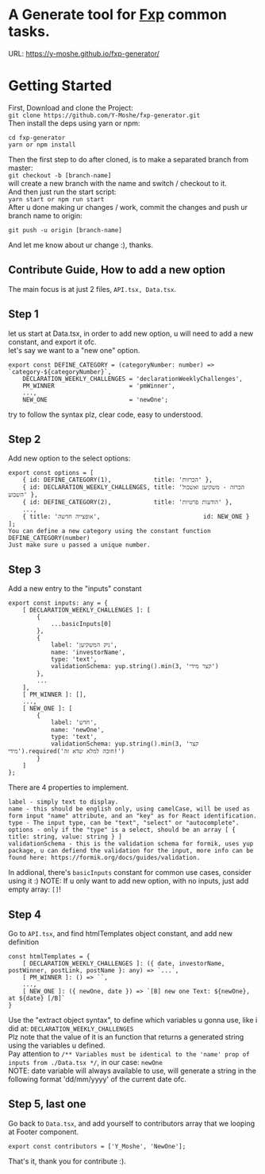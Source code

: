 # A Generate tool for [Fxp](https://www.fxp.co.il) common tasks.
URL: https://y-moshe.github.io/fxp-generator/

# Getting Started
First, Download and clone the Project:  
```git clone https://github.com/Y-Moshe/fxp-generator.git```  
Then install the deps using yarn or npm:  
```
cd fxp-generator
yarn or npm install
```
Then the first step to do after cloned, is to make a separated branch from master:  
```git checkout -b [branch-name]  ```  
will create a new branch with the name and switch / checkout to it.  
And then just run the start script:  
```yarn start or npm run start```  
After u done making ur changes / work, commit the changes and push ur branch name to origin:  
```
git push -u origin [branch-name]
```
And let me know about ur change :), thanks.

## Contribute Guide, How to add a new option
The main focus is at just 2 files, ```API.tsx, Data.tsx```.

## Step 1
let us start at Data.tsx, in order to add new option, u will need to add a new constant, and export it ofc.  
let's say we want to a "new one" option.
```
export const DEFINE_CATEGORY = (categoryNumber: number) => `category-${categoryNumber}`,
    DECLARATION_WEEKLY_CHALLENGES = 'declarationWeeklyChallenges',
    PM_WINNER                     = 'pmWinner',
    ...,
    NEW_ONE                       = 'newOne';
```
try to follow the syntax plz, clear code, easy to understood.
## Step 2
Add new option to the select options:
```
export const options = [
    { id: DEFINE_CATEGORY(1),            title: 'הכרזות' },
    { id: DECLARATION_WEEKLY_CHALLENGES, title: 'הכרזה - משקיען ואשכול השבוע' },
    { id: DEFINE_CATEGORY(2),            title: 'הודעות פרטיות' },
    ...,
    { title: 'אופצייה חדשה',                             id: NEW_ONE }
];
You can define a new category using the constant function DEFINE_CATEGORY(number)  
Just make sure u passed a unique number.
```
## Step 3
Add a new entry to the "inputs" constant
```
export const inputs: any = {
    [ DECLARATION_WEEKLY_CHALLENGES ]: [
        {
            ...basicInputs[0]
        },
        {
            label: 'ניק המשקיען',
            name: 'investorName',
            type: 'text',
            validationSchema: yup.string().min(3, 'קצר מידי')
        },
        ...
    ],
    [ PM_WINNER ]: [],
    ...,
    [ NEW_ONE ]: [
        {
            label: 'חדש',
            name: 'newOne',
            type: 'text',
            validationSchema: yup.string().min(3, 'קצר מידי').required('חובה למלא שדא זה!')
        }
    ]
};
```
There are 4 properties to implement.
```
label - simply text to display.
name - this should be english only, using camelCase, will be used as form input "name" attribute, and an "key" as for React identification.
type - The input type, can be "text", "select" or "autocomplete".
options - only if the "type" is a select, should be an array [ { title: string, value: string } ]
validationSchema - this is the validation schema for formik, uses yup package, u can defiend the validation for the input, more info can be found here: https://formik.org/docs/guides/validation.
```
In addional, there's ```basicInputs``` constant for common use cases, consider using it :)
NOTE: If u only want to add new option, with no inputs, just add empty array: ```[]```!
## Step 4
Go to ```API.tsx```, and find htmlTemplates object constant, and add new definition
```
const htmlTemplates = {
    [ DECLARATION_WEEKLY_CHALLENGES ]: ({ date, investorName, postWinner, postLink, postName }: any) => `...`,
    [ PM_WINNER ]: () => ``,
    ...,
    [ NEW_ONE ]: ({ newOne, date }) => `[B] new one Text: ${newOne}, at ${date} [/B]`
}
```
Use the "extract object syntax", to define which variables u gonna use, like i did at: ```DECLARATION_WEEKLY_CHALLENGES```  
Plz note that the value of it is an function that returns a generated string using the variables u defined.  
Pay attention to ```/** Variables must be identical to the 'name' prop of inputs from ./Data.tsx */```, in our case: ```newOne```  
NOTE: date variable will always available to use, will generate a string in the following format 'dd/mm/yyyy' of the current date ofc.
## Step 5, last one
Go back to ```Data.tsx```, and add yourself to contributors array that we looping at Footer component.
```
export const contributors = ['Y_Moshe', 'NewOne'];
```
That's it, thank you for contribute :).
